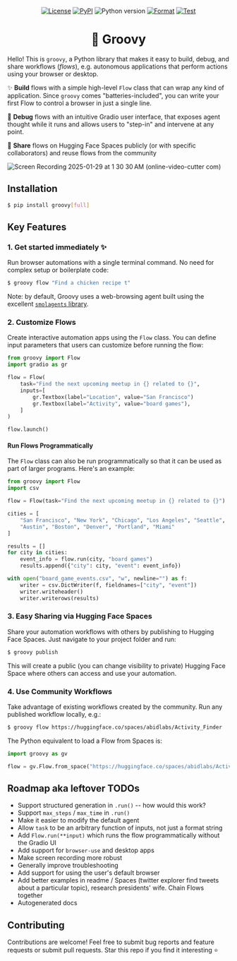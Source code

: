<p align="center">
    <a href="https://github.com/abidlabs/groovy/blob/main/LICENSE"><img alt="License" src="https://img.shields.io/github/license/abidlabs/groovy.svg?color=blue"></a>
    <a href="https://pypi.org/project/groovy/"><img alt="PyPI" src="https://img.shields.io/pypi/v/groovy"></a>
    <img alt="Python version" src="https://img.shields.io/badge/python-3.10+-important">
    <a href="https://github.com/abidlabs/groovy/actions/workflows/format.yml"><img alt="Format" src="https://github.com/abidlabs/groovy/actions/workflows/format.yml/badge.svg"></a>
    <a href="https://github.com/abidlabs/groovy/actions/workflows/test.yml"><img alt="Test" src="https://github.com/abidlabs/groovy/actions/workflows/test.yml/badge.svg"></a>
</p>


<h1 align="center">🕺 Groovy</h1>

Hello! This is `groovy`, a Python library that makes it easy to build, debug, and share workflows (_flows_), e.g. autonomous applications that perform actions using your browser or desktop.

✨ **Build** flows with a simple high-level `Flow` class that can wrap any kind of application. Since `groovy` comes "batteries-included", you can write your first Flow to control a browser in just a single line.

🔎 **Debug** flows with an intuitive Gradio user interface, that exposes agent thought while it runs and allows users to "step-in" and intervene at any point.

🤗 **Share** flows on Hugging Face Spaces publicly (or with specific collaborators) and reuse flows from the community


![Screen Recording 2025-01-29 at 1 30 30 AM (online-video-cutter com)](https://github.com/user-attachments/assets/6cb171cd-9a8a-41e2-927c-badf694595d4)

 
## Installation

```bash
$ pip install groovy[full]
```

## Key Features

### 1. Get started immediately ✨

Run browser automations with a single terminal command. No need for complex setup or boilerplate code:

```bash
$ groovy flow "Find a chicken recipe t"
```

Note: by default, Groovy uses a web-browsing agent built using the excellent [`smolagents` library](https://github.com/huggingface/smolagents).

### 2. Customize Flows

Create interactive automation apps using the `Flow` class. You can define input parameters that users can customize before running the flow:

```python
from groovy import Flow
import gradio as gr

flow = Flow(
    task="Find the next upcoming meetup in {} related to {}",
    inputs=[
        gr.Textbox(label="Location", value="San Francisco")
        gr.Textbox(label="Activity", value="board games"),
    ]
)

flow.launch()
```

#### Run Flows Programmatically

The `Flow` class can also be run programmatically so that it can be used as part of larger programs. Here's an example:

```python
from groovy import Flow
import csv

flow = Flow(task="Find the next upcoming meetup in {} related to {}")

cities = [
    "San Francisco", "New York", "Chicago", "Los Angeles", "Seattle",
    "Austin", "Boston", "Denver", "Portland", "Miami"
]

results = []
for city in cities:
    event_info = flow.run(city, "board games")
    results.append({"city": city, "event": event_info})

with open("board_game_events.csv", "w", newline="") as f:
    writer = csv.DictWriter(f, fieldnames=["city", "event"])
    writer.writeheader()
    writer.writerows(results)
```

### 3. Easy Sharing via Hugging Face Spaces

Share your automation workflows with others by publishing to Hugging Face Spaces. Just navigate to your project folder and run:

```bash
$ groovy publish
```

This will create a public (you can change visibility to private) Hugging Face Space where others can access and use your automation.

### 4. Use Community Workflows

Take advantage of existing workflows created by the community. Run any published workflow locally, e.g.:

```bash
$ groovy flow https://huggingface.co/spaces/abidlabs/Activity_Finder
```

The Python equivalent to load a Flow from Spaces is:

```python
import groovy as gv

flow = gv.Flow.from_space("https://huggingface.co/spaces/abidlabs/Activity_Finder")
```

## Roadmap aka leftover TODOs

* Support structured generation in `.run()` -- how would this work?
* Support `max_steps` / `max_time` in `.run()`
* Make it easier to modify the default agent
* Allow `task` to be an arbitrary function of inputs, not just a format string
* Add `Flow.run(**input)` which runs the flow programmatically without the Gradio UI
* Add support for `browser-use` and desktop apps
* Make screen recording more robust
* Generally improve troubleshooting
* Add support for using the user's default browser 
* Add better examples in readme / Spaces (twitter explorer find tweets about a particular topic), research presidents' wife. Chain Flows together
* Autogenerated docs

## Contributing

Contributions are welcome! Feel free to submit bug reports and feature requests or submit pull requests. Star this repo if you find it interesting ⭐


